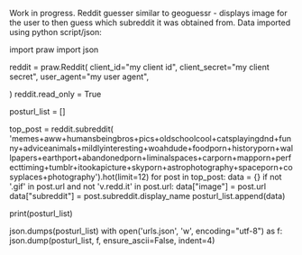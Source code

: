 Work in progress.
Reddit guesser similar to geoguessr - displays image for the user to then guess which subreddit it was obtained from.
Data imported using python script/json:

import praw
import json

reddit = praw.Reddit(
    client_id="my client id",
    client_secret="my client secret",
    user_agent="my user agent",

)
reddit.read_only = True

posturl_list = []

top_post = reddit.subreddit(
    'memes+aww+humansbeingbros+pics+oldschoolcool+catsplayingdnd+funny+adviceanimals+mildlyinteresting+woahdude+foodporn+historyporn+wallpapers+earthport+abandonedporn+liminalspaces+carporn+mapporn+perfecttiming+tumblr+itookapicture+skyporn+astrophotography+spaceporn+cosyplaces+photography').hot(limit=12)
for post in top_post:
    data = {}
    if not '.gif' in post.url and not 'v.redd.it' in post.url:
        data["image"] = post.url
        data["subreddit"] = post.subreddit.display_name
        posturl_list.append(data)


print(posturl_list)

json.dumps(posturl_list)
with open('urls.json', 'w', encoding="utf-8") as f:
    json.dump(posturl_list, f, ensure_ascii=False, indent=4)
